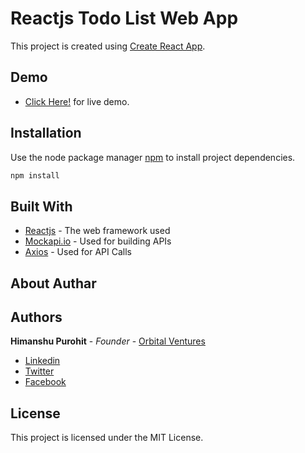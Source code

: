 # Reactjs Todo List Web App
This project is created using [Create React App](https://github.com/facebook/create-react-app).

## Demo
* [Click Here!](https://reactjs-todolist-app.netlify.com/) for live demo.

## Installation

Use the node package manager [npm](#) to install project dependencies.

```bash
npm install
```

## Built With

* [Reactjs](https://reactjs.org/) - The web framework used
* [Mockapi.io](https://www.mockapi.io/) - Used for building APIs
* [Axios](https://github.com/axios) - Used for API Calls

## About Authar

## Authors

**Himanshu Purohit** - *Founder* - [Orbital Ventures](https://www.orbitalinnovation.com/)
* [Linkedin](https://www.linkedin.com/in/himanshu-purohit-b127656a/)
* [Twitter](https://twitter.com/HimanshuP_12)
* [Facebook](https://www.facebook.com/hp1203)

## License

This project is licensed under the MIT License.
